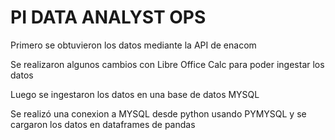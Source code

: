 # PI DATA ANALYST OPS

Primero se obtuvieron los datos mediante la API de enacom

Se realizaron algunos cambios con Libre Office Calc para poder ingestar los datos

Luego se ingestaron los datos en una base de datos MYSQL

Se realizó una conexion a MYSQL desde python usando PYMYSQL y se cargaron los datos en dataframes de pandas